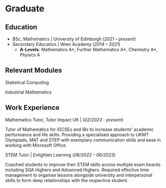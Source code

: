 # Graduate
## Education
- BSc, Mathematics | University of Edinburgh (_2021 – present_)
- Secondary Education | Wren Academy	(_2014 – 2021_) 
  - **A-Levels**: Mathematics A*, Further Mathematics A*, Chemistry A*, Physics A

## Relevant Modules
Statistical Computing 

Industrial Mathematics


## Work Experience
Mathematics Tutor, Tutor Impact UK |	(_02/2023 - present_)

Tutor of Mathematics for iGCSEs and IBs to increase students’ academic performance and life skills. Providing a specialised approach to UKMT Olympiads, MAT and STEP with exemplary communication skills and ease in working with Microsoft Office. 

STEM Tutor | Enlighten Learning	(_06/2022 – 06/2023_)

Coached students to improve their STEM skills across multiple exam boards including SQA Highers and Advanced Highers. Required effective time management to organise lessons alongside university and interpersonal skills to form deep relationships with the respective student.
